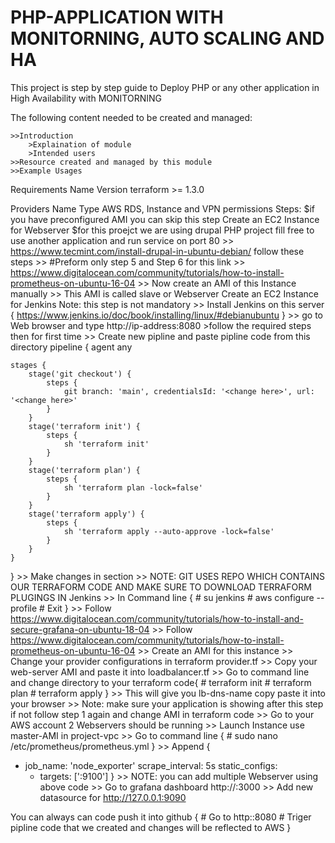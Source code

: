 
# PHP-APPLICATION WITH MONITORNING, AUTO SCALING AND HA

This project is step by step guide to Deploy PHP or any other application in High Availability with MONITORNING

The following content needed to be created and managed:

    >>Introduction
        >Explaination of module
        >Intended users
    >>Resource created and managed by this module
    >>Example Usages

Requirements
    Name 	Version
    terraform 	>= 1.3.0

Providers
    Name    Type
    AWS     RDS, Instance and VPN permissions
Steps:
        $if you have preconfigured AMI you can skip this step
        Create an EC2 Instance for Webserver
            $for this proejct we are using drupal PHP project fill free to use another application and run service on port 80
            >> https://www.tecmint.com/install-drupal-in-ubuntu-debian/ follow these steps
            >> #Preform only step 5 and Step 6 for this link
            >> https://www.digitalocean.com/community/tutorials/how-to-install-prometheus-on-ubuntu-16-04
            >> Now create an AMI of this Instance manually
            >> This AMI is called slave or Webserver 
        Create an EC2 Instance for Jenkins
        Note: this step is not mandatory
            >> Install Jenkins on this server { https://www.jenkins.io/doc/book/installing/linux/#debianubuntu }
            >> go to Web browser and type http://ip-address:8080
                >follow the required steps then for first time
            >> Create new pipline and paste pipline code from this directory
pipeline {
    agent any

    stages {
        stage('git checkout') {
            steps {
                git branch: 'main', credentialsId: '<change here>', url: '<change here>'
            }
        }
        stage('terraform init') {
            steps {
                sh 'terraform init'
            }
        }
        stage('terraform plan') {
            steps {
                sh 'terraform plan -lock=false'
            }
        }
        stage('terraform apply') {
            steps {
                sh 'terraform apply --auto-approve -lock=false'
            }
        }
    }
}
            >> Make changes in <change here> section
            >> NOTE: GIT USES REPO WHICH CONTAINS OUR TERRAFORM CODE AND MAKE SURE TO DOWNLOAD TERRAFORM PLUGINGS IN Jenkins
            >> In Command line {
                # su jenkins
                # aws configure --profile <Your Name>
                # Exit
            }
            >> Follow https://www.digitalocean.com/community/tutorials/how-to-install-and-secure-grafana-on-ubuntu-18-04
            >> Follow https://www.digitalocean.com/community/tutorials/how-to-install-prometheus-on-ubuntu-16-04
            >> Create an AMI for this instance 
            >> Change your provider configurations in terraform provider.tf 
            >> Copy your web-server AMI and paste it into loadbalancer.tf 
            >> Go to command line and change directory to your terraform code{
                # terraform init
                # terraform plan 
                # terraform apply
            }
            >> This will give you lb-dns-name copy paste it into your browser
            >> Note: make sure your application is showing after this step if not follow step 1 again and change AMI in terraform code
            >> Go to your AWS account 2 Webservers should be running
            >> Launch Instance use master-AMI in project-vpc
            >> Go to command line {
                # sudo nano /etc/prometheus/prometheus.yml
            }
            >> Append {
  - job_name: 'node_exporter'
    scrape_interval: 5s
    static_configs:
      - targets: ['<web-server-ip>:9100']
            }
            >> NOTE: you can add multiple Webserver using above code
            >> Go to grafana dashboard http://<master-ip>:3000
            >> Add new datasource for http://127.0.0.1:9090


You can always can code push it into github {
    # Go to http:<master-ip>:8080
    # Triger pipline code that we created and changes will be reflected to AWS
}